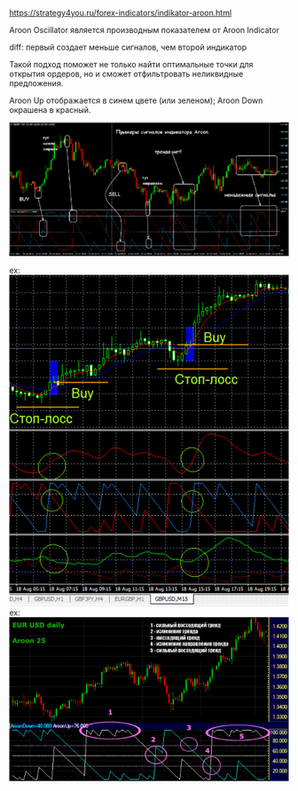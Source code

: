 https://strategy4you.ru/forex-indicators/indikator-aroon.html

Aroon Oscillator является производным показателем от Aroon Indicator

diff: первый создает меньше сигналов, чем второй индикатор

Такой подход поможет не только найти оптимальные точки для открытия ордеров,
но и сможет отфильтровать неликвидные предложения.

Aroon Up отображается в синем цвете (или зеленом);
Aroon Down окрашена в красный.

![img.png](img.png)

ex:
![img_1.png](img_1.png)
ex:
![img_2.png](img_2.png)
